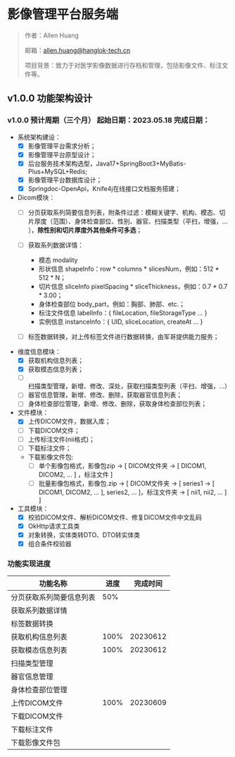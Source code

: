 # 影像管理平台服务端

> 作者：Allen Huang
> 
> 邮箱：allen.huang@hanglok-tech.cn
> 
> 项目背景：致力于对医学影像数据进行存档和管理，包括影像文件、标注文件等。

## v1.0.0 功能架构设计

### v1.0.0 预计周期（三个月） 起始日期：2023.05.18 完成日期：

- 系统架构建设：
  - [x] 影像管理平台需求分析；
  - [x] 影像管理平台原型设计；
  - [x] 后台服务技术架构选型，Java17+SpringBoot3+MyBatis-Plus+MySQL+Redis;
  - [x] 影像管理平台数据库设计；
  - [x] Springdoc-OpenApi，Knife4j在线接口文档服务搭建；

- Dicom模块：
  - [ ] 分页获取系列简要信息列表，附条件过滤：模糊关键字、机构、模态、切片厚度（范围）、身体检查部位、性别、器官、扫描类型（平扫，增强，... ），**除性别和切片厚度外其他条件可多选**； 
  - [ ] 获取系列数据详情：
    - 模态 modality
    - 形状信息 shapeInfo：row * columns * slicesNum，例如：512 * 512 * N；
    - 切片信息 sliceInfo pixelSpacing * sliceThickness，例如：0.7 * 0.7 * 3.00；
    - 身体检查部位 body_part，例如：胸部、肺部、etc.；
    - 标注文件信息 labelInfo：{ fileLocation, fileStorageType ... }
    - 实例信息 instanceInfo：{ UID, sliceLocation, createAt ... }
  - [ ] 标签数据转换，对上传标签文件进行数据转换，由军哥提供能力服务；


- 维度信息模块：
  - [x] 获取机构信息列表；
  - [x] 获取模态信息列表；
  - [ ] 扫描类型管理，新增、修改、深处，获取扫描类型列表（平扫、增强，...） 
  - [ ] 器官信息管理，新增、修改、删除，获取器官信息列表；
  - [ ] 身体检查部位管理，新增、修改、删除，获取身体检查部位列表；

- 文件模块：
  - [x] 上传DICOM文件，数据入库；
  - [ ] 下载DICOM文件；
  - [ ] 上传标注文件(nii格式)；
  - [ ] 下载标注文件；
  - 下载影像文件包:
    - [ ] 单个影像包格式，影像包zip -> [ DICOM文件夹 -> [ DICOM1, DICOM2, ... ] ，标注文件 ]
    - [ ] 批量影像包格式，影像包.zip -> [ DICOM文件夹 -> [ series1 -> [ DICOM1, DICOM2, ... ], series2, ... ]，标注文件夹 -> [ nii1, nii2, ... ] ]

- 工具模块：
  - [x] 校验DICOM文件、解析DICOM文件、修复DICOM文件中文乱码
  - [x] OkHttp请求工具类
  - [x] 对象转换，实体类转DTO、DTO转实体类
  - [x] 组合条件校验器

### 功能实现进度

| 功能名称         | 进度   | 完成时间     |
|--------------|------|----------|
| 分页获取系列简要信息列表 | 50%  |          |
| 获取系列数据详情     |      |          |
| 标签数据转换       |      |          |
| 获取机构信息列表     | 100% | 20230612 |
| 获取模态信息列表     | 100% | 20230612 |
| 扫描类型管理       |      |          |
| 器官信息管理       |      |          |
| 身体检查部位管理     |      |          |
| 上传DICOM文件    | 100% | 20230609 |
| 下载DICOM文件    |      |          |
| 下载标注文件       |      |          |
| 下载影像文件包      |      |          |